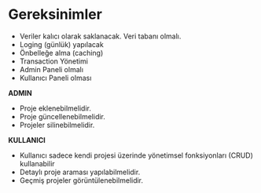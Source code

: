 # Gereksinimler
* Veriler kalıcı olarak saklanacak. Veri tabanı olmalı. 
* Loging (günlük) yapılacak
* Önbelleğe alma (caching)
* Transaction Yönetimi
* Admin Paneli olmalı
* Kullanıcı Paneli olması 

**ADMIN**
* Proje eklenebilmelidir.
* Proje güncellenebilmelidir.
* Projeler silinebilmelidir.

**KULLANICI** 
* Kullanıcı sadece kendi projesi üzerinde yönetimsel fonksiyonları (CRUD) kullanabilir
* Detaylı proje araması yapılabilmelidir. 
* Geçmiş projeler görüntülenebilmelidir. 

 
